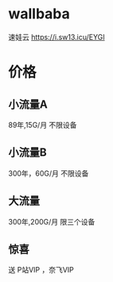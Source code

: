 # wallbaba
速娃云
https://i.sw13.icu/EYGI
# 价格
## 小流量A
89年,15G/月 不限设备
## 小流量B
300年，60G/月 不限设备
## 大流量
300年,200G/月 限三个设备

## 惊喜
送 P站VIP ，奈飞VIP

